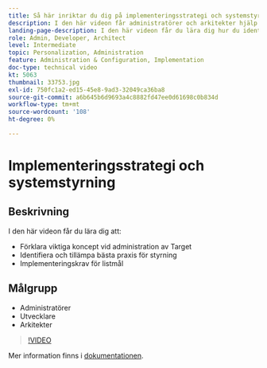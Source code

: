 ```yaml
---
title: Så här inriktar du dig på implementeringsstrategi och systemstyrning
description: I den här videon får administratörer och arkitekter hjälp med att administrera och implementera Adobe Target. I den här videon får du lära dig hur du identifierar och tillämpar bästa praxis för styrning och listar implementeringskrav för Target.
landing-page-description: I den här videon får du lära dig hur du identifierar och tillämpar bästa praxis för styrning och listar implementeringskrav för Target.
role: Admin, Developer, Architect
level: Intermediate
topic: Personalization, Administration
feature: Administration & Configuration, Implementation
doc-type: technical video
kt: 5063
thumbnail: 33753.jpg
exl-id: 750fc1a2-ed15-45e8-9ad3-32049ca36ba8
source-git-commit: a6b645b6d9693a4c8882fd47ee0d61698c0b834d
workflow-type: tm+mt
source-wordcount: '108'
ht-degree: 0%

---
```


# Implementeringsstrategi och systemstyrning

## Beskrivning

I den här videon får du lära dig att:

* Förklara viktiga koncept vid administration av Target
* Identifiera och tillämpa bästa praxis för styrning
* Implementeringskrav för listmål

## Målgrupp

* Administratörer
* Utvecklare
* Arkitekter

>[!VIDEO](https://video.tv.adobe.com/v/33753/?quality=12)

Mer information finns i [dokumentationen](https://experienceleague.adobe.com/docs/target/using/administer/administrating-target.html?lang=en).
